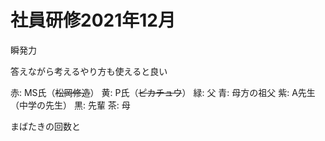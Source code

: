 # 社員研修2021年12月

瞬発力

答えながら考えるやり方も使えると良い

赤: MS氏（~~松岡修造~~）
黄: P氏（~~ピカチュウ~~）
緑: 父
青: 母方の祖父
紫: A先生（中学の先生）
黒: 先輩
茶: 母

まばたきの回数と